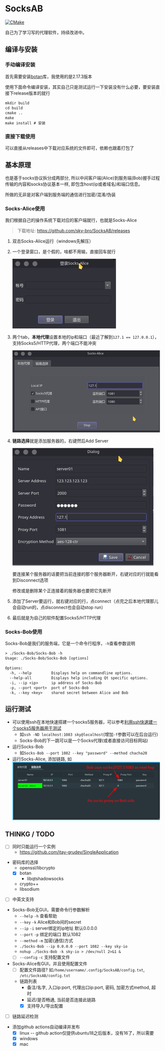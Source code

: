 # SocksAB

[![CMake](https://github.com/sky-bro/SocksAB/actions/workflows/cmake.yml/badge.svg?branch=main)](https://github.com/sky-bro/SocksAB/actions/workflows/cmake.yml)

自己为了学习写的代理软件，持续改进中。

## 编译与安装

### 手动编译安装

首先需要安装[botan](https://github.com/randombit/botan)库，我使用的是2.17.3版本

使用下面命令编译安装，其实自己只是测试运行一下安装没有什么必要，要安装直接下release版本的就行

```shell
mkdir build
cd build
cmake ..
make
make install # 安装
```

### 直接下载使用

可以直接从releases中下载对应系统的文件即可，依赖也跟着打包了

## 基本原理

也是基于socks协议拆分成两部分, 所以中间客户端(Alice)到服务端(Bob)握手过程传输的内容和socks协议基本一样, 即包含host(ip或者域名)和端口信息。

所做的无非是对客户端到服务端的通信进行加密/混淆/伪装

### Socks-Alice使用

我们根据自己的操作系统下载对应的客户端就行，也就是Socks-Alice

> 下载地址: https://github.com/sky-bro/SocksAB/releases

1. 双击Socks-Alice运行（windows先解压）

2. 一个登录窗口，是个假的，啥都不用输，直接回车就行

   ![login dialog](./images/login.png)

3. 两个tab，**本地代理**设置本地的ip和端口（最近了解到`127.1 == 127.0.0.1`），支持Socks5/HTTP代理，两个端口不能冲突

   ![local settings](./images/local-settings.png)

4. **链路选择**就是添加服务器的，右键然后Add Server

   ![add server](./images/add-server-dialog.png)

   要连接某个服务器的话要把当前连接的那个服务器断开，右键对应的行就能看到Disconnect选项

   修改或是删除某个正连接着的服务器也要把它先断开

5. 添加了Server要运行，就右键对应的行，点connect（点完之后本地代理那儿会自动run的，点disconnect也会自动stop run）
6. 最后就是为自己的软件配置Socks5/HTTP代理

### Socks-Bob使用

Socks-Bob是我们的服务端，它是一个命令行程序，`-h`查看参数说明

```shell
> ./Socks-Bob/Socks-Bob -h
Usage: ./Socks-Bob/Socks-Bob [options]

Options:
  -h, --help         Displays help on commandline options.
  --help-all         Displays help including Qt specific options.
  -i, --ip <ip>      ip address of Socks-Bob
  -p, --port <port>  port of Socks-Bob
  -k, --key <key>    shared secret between Alice and Bob
```

## 运行测试

* 可以使用ssh在本地快速搭建一个socks5服务器，可以参考[利用ssh快速建一个socks5服务器用于测试](https://www.jianshu.com/p/1f34f944b081)
  * 如`ssh -ND localhost:1083 sky@localhost`(增加`-f`参数可以在后台运行)
  * Socks-Bob的下一跳可以是一个Socks代理(或者直接访问目标网站)
* 运行Socks-Bob
  * 如`Socks-Bob --port 1082 --key "password" --method chacha20`
* 运行Socks-Alice, 添加链路, 如
  ![server list](./images/server-list.png)

## THINKG / TODO

* [ ] 同时只能运行一个实例
  * https://github.com/itay-grudev/SingleApplication
* 密码库的选择
  * openssl/libcrypto
  * [x] botan
    * libqtshadowsocks
  * crypto++
  * libsodium
* [ ] 中英文支持
* Socks-Bob无GUI，需要命令行参数解析
  * `--help` `-h` 查看帮助
  * `--key` `-k` Alice和Bob间的secret
  * `--ip` `-i` server绑定的ip地址 默认0.0.0.0
  * `--port` `-p` 绑定的端口 默认1082
  * `--method` `-m` 加密(通信)方式
  * `./Socks-Bob --ip 0.0.0.0 --port 1082 --key sky-io`
  * `nohup ./Socks-Bob -k sky-io > /dev/null 2>&1 &`
  * [ ] `--config` `-c` 支持配置文件
* Socks-Alice有GUI，并且使用配置文件
  * [ ] 配置文件路径? 如`/home/username/.config/SocksAB/config.txt`, `/etc/SocksAB/config.txt`
  * 链路列表
    * 备注/名字, 入口ip:port, 代理出口ip:port, 密码, 加密方式method, 超时
    * 延迟/是否畅通, 当前是否连接此链路
    * [x] 支持导入/导出配置
* [ ] 链路延迟检测
* 添加github actions自动编译并发布
  * [x] linux -- github action仅提供ubuntu18之后版本，没有16了，所以需要
  * [x] windows
  * [x] mac
